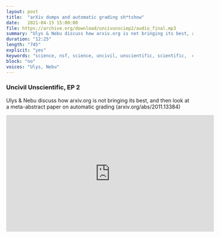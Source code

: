 ```yaml
---
layout: post
title:  "arXiv dumps and automatic grading sh*tshow"
date:   2021-04-15 15:00:00
file: https://archive.org/download/uncivunsciep2/audio_final.mp3
summary: "Ulys & Nebu discuss how arxiv.org is not bringing its best, and we look at a meta-abstract paper on automatic grading"
duration: "12:25"
length: "745"
explicit: "yes"
keywords: "science, nsf, science, uncivil, unscientific, scientific,  comedy"
block: "no"
voices: "Ulys, Nebu"
---
```

### Uncivil Unscientific, EP 2

Ulys & Nebu discuss how arxiv.org is not bringing its best, and then look at a meta-abstract paper on automatic grading (arxiv.org/abs/2011.13384)

<div class="video-container">
  <p>
    
<iframe width="560" height="315" src="https://www.youtube.com/embed/IbMAPmjAFLA" title="YouTube video player" frameborder="0" allow="accelerometer; autoplay; clipboard-write; encrypted-media; gyroscope; picture-in-picture" allowfullscreen></iframe>

  </p>
</div>

